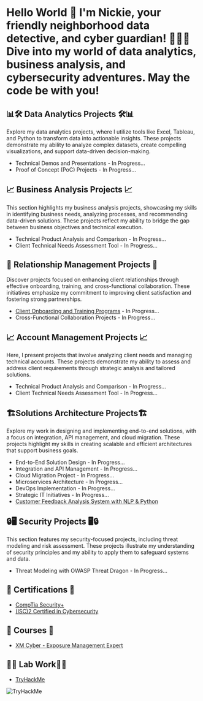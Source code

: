 ## <h1>Hello World 👋 I'm Nickie, your friendly neighborhood data detective, and cyber guardian! 🕵️‍♀️🔐 Dive into my world of data analytics, business analysis, and cybersecurity adventures. May the code be with you! </h1>

<h2>📊🛠️ Data Analytics Projects 🛠️📊</h2>

Explore my data analytics projects, where I utilize tools like Excel, Tableau, and Python to transform data into actionable insights. These projects demonstrate my ability to analyze complex datasets, create compelling visualizations, and support data-driven decision-making.

- Technical Demos and Presentations - In Progress...
- Proof of Concept (PoC) Projects - In Progress...

<h2> 📈 Business Analysis Projects 📈 </h2>

This section highlights my business analysis projects, showcasing my skills in identifying business needs, analyzing processes, and recommending data-driven solutions. These projects reflect my ability to bridge the gap between business objectives and technical execution.

- Technical Product Analysis and Comparison - In Progress...
- Client Technical Needs Assessment Tool - In Progress...

<h2>💼 Relationship Management Projects 💼</h2>

Discover projects focused on enhancing client relationships through effective onboarding, training, and cross-functional collaboration. These initiatives emphasize my commitment to improving client satisfaction and fostering strong partnerships.

- [Client Onboarding and Training Programs](https://github.com/NickieNetDefense/Client_Onboarding_and_Training_Programs) - In Progress...
- Cross-Functional Collaboration Projects - In Progress...

<h2> 📈 Account Management Projects 📈 </h2>

Here, I present projects that involve analyzing client needs and managing technical accounts. These projects demonstrate my ability to assess and address client requirements through strategic analysis and tailored solutions.

- Technical Product Analysis and Comparison - In Progress...
- Client Technical Needs Assessment Tool - In Progress...

<h2>🏗️Solutions Architecture Projects🏗️</h2>

Explore my work in designing and implementing end-to-end solutions, with a focus on integration, API management, and cloud migration. These projects highlight my skills in creating scalable and efficient architectures that support business goals.

- End-to-End Solution Design - In Progress...
- Integration and API Management - In Progress...
- Cloud Migration Project - In Progress...
- Microservices Architecture - In Progress...
- DevOps Implementation - In Progress...
- Strategic IT Initiatives - In Progress...
- [Customer Feedback Analysis System with NLP & Python](https://github.com/NickieNetDefense/Customer_Feedback_Analysis_System)

<h2>🔒🖥️ Security Projects 🖥️🔒</h2>

This section features my security-focused projects, including threat modeling and risk assessment. These projects illustrate my understanding of security principles and my ability to apply them to safeguard systems and data.

- Threat Modeling with OWASP Threat Dragon - In Progress...

<h2>📜 Certifications 📜</h2>

- [CompTia Security+](https://www.credly.com/badges/9c161bf6-0202-407a-acd7-7548b3ece7ed/public_url)
- [(ISC)2 Certified in Cybersecurity](https://www.credly.com/badges/59b41494-6df7-495e-8731-5e7be77919d6/public_url)

<h2>🏫 Courses 🏫</h2>

- [XM Cyber - Exposure Management Expert](https://www.credly.com/badges/0ca150d2-b7f9-45e7-9157-5c84fb4e5fae/public_url)

<h2>🧪🥼 Lab Work🥼🧪</h2>

- [TryHackMe](https://tryhackme.com/p/ellis.perez.nick)

<img src="https://tryhackme-badges.s3.amazonaws.com/ellis.perez.nick.png" alt="TryHackMe">

<!--
**NickieNetDefense/NickieNetDefense** is a ✨ _special_ ✨ repository because its `README.md` (this file) appears on your GitHub profile.

Here are some ideas to get you started:

- 🔭 I’m currently working on ...
- 🌱 I’m currently learning ...
- 👯 I’m looking to collaborate on ...
- 🤔 I’m looking for help with ...
- 💬 Ask me about ...
- 📫 How to reach me: ...
- 😄 Pronouns: ...
- ⚡ Fun fact: ...
-->
